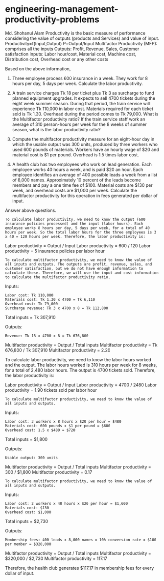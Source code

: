 # engineering-management-productivity-problems

Md. Shohanul Alam
Productivity is the basic measure of performance considering the value of outputs (products and Services) and value of input. 
Productivity=f(Input,Output)
P=Output/Input
Multifactor Productivity (MFP): comprises all the inputs 
Outputs: Profit, Revenue, Sales, Customer satisfaction
Inputs: Labor hour/cost, Material cost, Machine cost, Distribution cost, Overhead cost or any other costs

Based on the above information,
1. Three employee process 600 insurance in a week. They work for 8 hours per day, 5 days per week. Calculate the labor productivity.

2. A train service charges Tk 18 per ticket plus Tk 3 as surcharge to fund planned equipment upgrades. It expects to sell 4700 tickets during the eight week summer season. During that period, the train service will experience Tk 110,000 in labor cost. Materials required for each ticket sold is Tk 1.30. Overhead during the period comes to Tk 79,000.
What is the Multifactor productivity ratio?
If the train service staff work an average of 310 person-hours per week for the 8 weeks of summer season, what is the labor productivity ratio?  

3. Compute the multifactor productivity measure for an eight-hour day in which the usable output was 300 units, produced by three workers who used 600 pounds of materials. Workers have an hourly wage of $20 and material cost is $1 per pound. Overhead is 1.5 times labor cost.

4. A health club has two employees who work on lead generation. Each employee works 40 hours a week, and is paid $20 an hour. Each employee identifies an average of 400 possible leads a week from a list of 8,000 names. Approximately 10 percent of the leads become members and pay a one time fee of $100. Material costs are $130 per week, and overhead costs are $1,000 per week. Calculate the multifactor productivity for this operation in fees generated per dollar of input.  

Answer above questions.

    To calculate labor productivity, we need to know the output (600 insurance policies processed) and the input (labor hours). Each employee works 8 hours per day, 5 days per week, for a total of 40 hours per week. So the total labor hours for the three employees is 3 x 40 = 120 hours per week. Therefore, the labor productivity is:

Labor productivity = Output / Input
Labor productivity = 600 / 120
Labor productivity = 5 insurance policies per labor hour

    To calculate multifactor productivity, we need to know the value of all inputs and outputs. The outputs are profit, revenue, sales, and customer satisfaction, but we do not have enough information to calculate these. Therefore, we will use the input and cost information to calculate the multifactor productivity ratio.

Inputs:

    Labor cost: Tk 110,000
    Materials cost: Tk 1.30 x 4700 = Tk 6,110
    Overhead cost: Tk 79,000
    Surcharge revenue: Tk 3 x 4700 x 8 = Tk 112,800

Total inputs = Tk 307,910

Outputs:

    Revenue: Tk 18 x 4700 x 8 = Tk 676,800

Multifactor productivity = Output / Total inputs
Multifactor productivity = Tk 676,800 / Tk 307,910
Multifactor productivity = 2.20

To calculate labor productivity, we need to know the labor hours worked and the output. The labor hours worked is 310 hours per week for 8 weeks, for a total of 2,480 labor hours. The output is 4700 tickets sold. Therefore, the labor productivity is:

Labor productivity = Output / Input
Labor productivity = 4700 / 2480
Labor productivity = 1.90 tickets sold per labor hour

    To calculate multifactor productivity, we need to know the value of all inputs and outputs.

Inputs:

    Labor cost: 3 workers x 8 hours x $20 per hour = $480
    Materials cost: 600 pounds x $1 per pound = $600
    Overhead cost: 1.5 x $480 = $720

Total inputs = $1,800

Outputs:

    Usable output: 300 units

Multifactor productivity = Output / Total inputs
Multifactor productivity = 300 / $1,800
Multifactor productivity = 0.17

    To calculate multifactor productivity, we need to know the value of all inputs and outputs.

Inputs:

    Labor cost: 2 workers x 40 hours x $20 per hour = $1,600
    Materials cost: $130
    Overhead cost: $1,000

Total inputs = $2,730

Outputs:

    Membership fees: 400 leads x 8,000 names x 10% conversion rate x $100 per member = $320,000

Multifactor productivity = Output / Total inputs
Multifactor productivity = $320,000 / $2,730
Multifactor productivity = 117.17

Therefore, the health club generates $117.17 in membership fees for every dollar of input.
